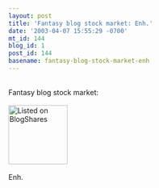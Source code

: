 ```yaml
---
layout: post
title: 'Fantasy blog stock market: Enh.'
date: '2003-04-07 15:55:29 -0700'
mt_id: 144
blog_id: 1
post_id: 144
basename: fantasy-blog-stock-market-enh
---
```

<br />Fantasy blog stock market:<br /><br /><a href="http://www.blogshares.com/blogs.php?blog=http%3A%2F%2Fwww.bbrown.info%2Fblogs%2Fbblog%2F&amp;user=3731"><img src="http://www.blogshares.com/images/blogshares.jpg" alt="Listed on BlogShares" border="0" width="117"/></a><br /><br />Enh.<br /><br /><br />
